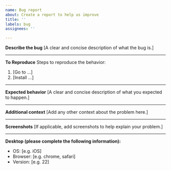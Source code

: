 ```yaml
---
name: Bug report
about: Create a report to help us improve
title: ''
labels: bug
assignees: ''

---
```


**Describe the bug**
[A clear and concise description of what the bug is.]

---
**To Reproduce**
Steps to reproduce the behavior:
1. [Go to ...]
2. [Install ...]

---
**Expected behavior**
[A clear and concise description of what you expected to happen.]

---
**Additional context**
[Add any other context about the problem here.]

---
**Screenshots**
[If applicable, add screenshots to help explain your problem.]

---
**Desktop (please complete the following information):**
 - OS: [e.g. iOS]
 - Browser: [e.g. chrome, safari]
 - Version: [e.g. 22]

